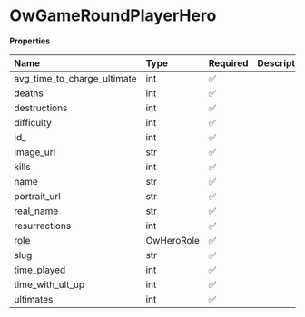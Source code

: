 # OwGameRoundPlayerHero

**Properties**

| Name                        | Type       | Required | Description |
| :-------------------------- | :--------- | :------- | :---------- |
| avg_time_to_charge_ultimate | int        | ✅       |             |
| deaths                      | int        | ✅       |             |
| destructions                | int        | ✅       |             |
| difficulty                  | int        | ✅       |             |
| id\_                        | int        | ✅       |             |
| image_url                   | str        | ✅       |             |
| kills                       | int        | ✅       |             |
| name                        | str        | ✅       |             |
| portrait_url                | str        | ✅       |             |
| real_name                   | str        | ✅       |             |
| resurrections               | int        | ✅       |             |
| role                        | OwHeroRole | ✅       |             |
| slug                        | str        | ✅       |             |
| time_played                 | int        | ✅       |             |
| time_with_ult_up            | int        | ✅       |             |
| ultimates                   | int        | ✅       |             |

<!-- This file was generated by liblab | https://liblab.com/ -->
